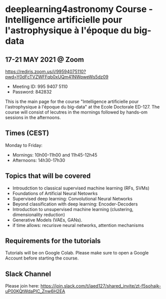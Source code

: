 # deeplearning4astronomy Course -  Intelligence artificielle pour l'astrophysique à l'époque du big-data 

## 17-21 MAY 2021 @ Zoom
  https://rediris.zoom.us/j/99594075110?pwd=Y0dFcTVZWFFqb0xUQm41NWpweWs5dz09
  - Meeting ID: 995 9407 5110
  - Password: 842832

This is the main page for the course "Intelligence artificielle pour l'astrophysique à l'époque du big-data" at the Ecole Doctorale ED-127. The course will consist of lecutres in the mornings followed by hands-om sessions in the afternoons.

## Times (CEST)
Monday to Friday:
  - Mornings: 10h00-11h00 and 11h45-12h45
  - Afternoons: 14h30-17h30

## Topics that will be covered
- Introudction to classical supervised machine learning (RFs, SVMs)
- Foundations of Artificial Neural Netowrks
- Supervised deep learning: Convolutional Neural Networks
- Beyond classification with deep learning: Encoder-Decoders
- Introduction to unsupervised machine learning (clustering, dimensionality reduction)
- Generative Models (VAEs, GANs).
- if time allows: recurisve neural networks, attention mechanisms

## Requirements for the tutorials
   Tutorials will be on Google Colab. Please make sure to open a Google Account before starting the course.
   
## Slack Channel
Please join here: https://join.slack.com/t/iaed127/shared_invite/zt-f5sohajk-uP00KQtWdaPIC_Znw6H2EA
   

